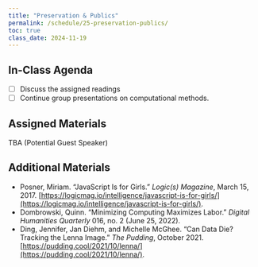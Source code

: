 ```yaml
---
title: "Preservation & Publics"
permalink: /schedule/25-preservation-publics/
toc: true
class_date: 2024-11-19
---
```


## In-Class Agenda

- [ ] Discuss the assigned readings
- [ ] Continue group presentations on computational methods.

## Assigned Materials

TBA (Potential Guest Speaker)

## Additional Materials

- Posner, Miriam. “JavaScript Is for Girls.” *Logic(s) Magazine*, March 15, 2017. [https://logicmag.io/intelligence/javascript-is-for-girls/](https://logicmag.io/intelligence/javascript-is-for-girls/).
- Dombrowski, Quinn. “Minimizing Computing Maximizes Labor.” *Digital Humanities Quarterly* 016, no. 2 (June 25, 2022).
- Ding, Jennifer, Jan Diehm, and Michelle McGhee. “Can Data Die? Tracking the Lenna Image.” *The Pudding*, October 2021. [https://pudding.cool/2021/10/lenna/](https://pudding.cool/2021/10/lenna/).